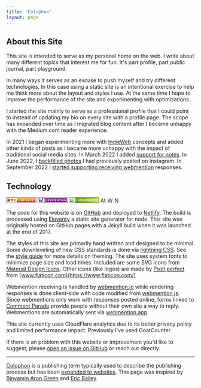 ```yaml
---
title: 'Colophon'
layout: page
---
```


<style>
    /*double selector for specificity*/
    .badge.badge { height: calc(15rem/16); width: auto; }
</style>

## About this Site

This site is intended to serve as my personal home on the web. I write about many different topics that interest me for fun. It's part profile, part public journal, part playground.

In many ways it serves as an excuse to push myself and try different technologies.
In this case using a static site is an intentional exercise to help me think more about the layout and styles I use.
At the same time I hope to improve the performance of the site and experimenting with optimizations.

I started the site mainly to serve as a professional profile that I could point to instead of updating my bio on every site with a profile page.
The scope has expanded over time as I migrated blog content after I became unhappy with the Medium.com reader experience.

In 2021 I began experimenting more with [IndieWeb](https://indieweb.org/) concepts and added other kinds of posts as I became more unhappy with the impact of traditional social media sites. In March 2022 I added [support for notes](/posts/2022/03/30/first-note/). In June 2022, I [backfilled photos](/posts/2022/06/10/instagram-photos-import/) I had previously posted on Instagram. In September 2022 I [started supporting receiving webmention](/posts/2022/09/09/displaying-webmentions) responses.

## Technology

<a href="https://indieweb.org/" aria-label="IndieWeb"><svg width="80" height="15" class="badge" xmlns="http://www.w3.org/2000/svg" viewBox="0 0 80 15"><rect x="0" y="0" width="80" height="15" fill="white" stroke-width="2" stroke="#666" /><rect x="3" y="4" width="7" height="2" fill="#FC0D1B" /><rect x="3" y="7" width="7" height="4" fill="#FC0D1B" /><rect x="11" y="4" width="1" height="2" fill="#fc5d20" /><rect x="12" y="6" width="1" height="3" fill="#fc5d20" /><rect x="13" y="9" width="1" height="2" fill="#fc5d20" /><polygon points="13,4 19,4 19,6 18,6 18,9 17,9 17,11 15,11 15,9 14,9 14,6 13,6" fill="#fc5d20" /><polygon points="21,4 25,4 25,5 26,5 26,7 22,7 22,8 26,8 26,10 25,10 25,11 21,11 21,10 20,10 20,8 19,8 19,7 20,7 20,5 21,5" fill="#fdb02a" /><rect x="28" y="2" width="50" height="1" fill="#fda829" /><rect x="28" y="3" width="50" height="1" fill="#fd9c27" /><rect x="28" y="4" width="50" height="1" fill="#fd9025" /><rect x="28" y="5" width="50" height="1" fill="#fd8124" /><rect x="28" y="6" width="50" height="1" fill="#fd7222" /><rect x="28" y="7" width="50" height="1" fill="#fd6420" /><rect x="28" y="8" width="50" height="1" fill="#fc561f" /><rect x="28" y="9" width="50" height="1" fill="#fc481e" /><rect x="28" y="10" width="50" height="1" fill="#fc371d" /><rect x="28" y="11" width="50" height="1" fill="#fc291c" /><rect x="28" y="12" width="50" height="1" fill="#fc1c1c" /><path d="m33,5 h1 v5 h-1 z" fill="#fff" /><path d="m36,5 h1 v1 h1 v1 h1 v1 h1 v-3 h1 v5 h-1 v-1 h-1 v-1 h-1 v-1 h-1 v3 h-1 z" fill="#fff" /><path d="m43,5 h3 v1 h-2 v3 h2 v1 h-3 z" fill="#fff" /><path d="m46,6 h1 v3 h-1 z" fill="#fff" /><path d="m49,5 h1 v5 h-1 z" fill="#fff" /><path d="m52,5 h3 v1 h-2 v1 h2 v1 h-2 v1 h2 v1 h-3 z" fill="#fff" /><path d="m57,5 h1 v4 h1 v-3 h1 v3 h1 v-4 h1 v4 h-1 v1 h-1 v-1 h-1 v1 h-1 v-1 h-1 z" fill="#fff" /><path d="m64,5 h3 v1 h-2 v1 h2 v1 h-2 v1 h2 v1 h-3 z" fill="#fff" /><path d="m69,5 h3 v1 h-2 v1 h2 v1 h-2 v1 h2 v1 h-3 z" fill="#fff" /><rect x="72" y="6" width="1" height="1" fill="#fff" /><rect x="72" y="8" width="1" height="1" fill="#fff" /></svg></a>
<a href="https://indieweb.org/Webmention" aria-label="Webmention"><svg class="badge" width="80" height="15" version="1.1" viewBox="0 0 80 15" xmlns="http://www.w3.org/2000/svg"><rect width="80" height="15" fill="#666" /><rect x="18" y="1" width="61" height="13" fill="#fff" /><rect x="1" y="1" width="16" height="13" fill="#fff" /><path d="m13 1v1h-1v1h-1v1h1 1v1h-1v2h-1v2h-1v-3h-1v-2h-1v2h-1v3h-1v-2h-1v-3h-1v-2h-1-1v2h1v3h1v3h1v3h1 1v-3h1v-2h1v2h1v3h1 1v-3h1v-3h1v-3h1 1v-1h-1v-1h-1v-1h-1z" fill="#610371" /><rect x="19" y="2" width="59" height="11" fill="#850e9a" /><path d="m33 5v5h3v-1h-2v-1h2v-1h-2v-1h2v-1h-3zm3 1v1h1v-1h-1zm0 2v1h1v-1h-1z" fill="#fff" /><path d="m28 5h3v1h-2v1h2v1h-2v1h2v1h-3z" fill="#fff" /><path d="m21 5h1v4h1v-3h1v3h1v-4h1v4h-1v1h-1v-1h-1v1h-1v-1h-1z" fill="#fff" /><path d="m39 5h1v1h1v1h1v-1h1v-1h1v5h-1v-3h-1v1h-1v-1h-1v3h-1z" fill="#fff" /><path d="m51 5h1v1h1v1h1v1h1v-3h1v5h-1v-1h-1v-1h-1v-1h-1v3h-1z" fill="#fff" /><path d="m58 5h3v1h-1v4h-1v-4h-1" fill="#fff" /><path d="m63 5h1v5h-1z" fill="#fff" /><path d="m67 5v1h2v-1zm2 1v3h1v-3zm0 3h-2v1h2zm-2 0v-3h-1v3z" fill="#fff" /><path d="m71 5h1v1h1v1h1v1h1v-3h1v5h-1v-1h-1v-1h-1v-1h-1v3h-1z" fill="#fff" /><path d="m46 5h3v1h-2v1h2v1h-2v1h2v1h-3z" fill="#fff" /></svg></a>
<a href="http://microformats.org/" title="Microformats"><svg class="badge" width="80" height="15" xmlns="http://www.w3.org/2000/svg" viewBox="0 0 80 15"><defs><linearGradient id="greendient"><stop offset="0%" stop-color="#5c8e17" /><stop offset="100%" stop-color="#b8eb30" /></linearGradient></defs><rect x="0" y="0" width="80" height="15" fill="white" stroke-width="2" stroke="#666" /><rect x="18" y="1" width="61" height="13" fill="url('#greendient')" /><rect x="17" y="1" width="1" height="13" fill="#666" /><polygon points="4,4 6,4 6,9 7,9 7,10 12,10, 12,12 11,12 11,13 4,13 4,12 3,12 3,5 4,5" fill="#5c8d17" /><polygon points="7,3 9,3 9,6 10,6 10,7 13,7 13,9 8,9 8,8 7,8" fill="#8dc024" /><polygon points="10,2 13,2 13,3 14,3 14,6 11,6 11,5 10,5" fill="#a5d82b" /><path d="m20,5 h1 v1 h1 v1 h1 v-1 h1 v-1 h1 v5 h-1 v-3 h-1 v1 h-1 v-1 h-1 v3 h-1 z" fill="#fff" /><path d="m26,5 h1 v5 h-1 z" fill="#fff" /><path d="m29,5 h2 v1 h1 v1 h-1 v-1 h-2 v3 h2 v-1 h1 v1 h-1 v1 h-2 v-1 h-1 v-3 h1 z" fill="#fff" /><path d="m33,5 h3 v1 h-2 v1 h2 v2 h1 v1 h-1 v-1 h-1 v-1 h-1 v2 h-1 z" fill="#fff" /><rect x="36" y="6" width="1" height="1" fill="#fff" /><path d="m39,5 h2 v1 h1 v1 h-1 v-1 h-2 v3 h2 v-1 h1 v1 h-1 v1 h-2 v-1 h-1 v-3 h1 z" fill="#fff" /><rect x="41" y="7" width="1" height="1" fill="#fff" /><path d="m43,5 h3 v1 h-2 v1 h2 v1 h-2 v2 h-1 z" fill="#fff" /><path d="m48,5 h2 v1 h1 v1 h-1 v-1 h-2 v3 h2 v-1 h1 v1 h-1 v1 h-2 v-1 h-1 v-3 h1 z" fill="#fff" /><rect x="50" y="7" width="1" height="1" fill="#fff" /><path d="m52,5 h3 v1 h-2 v1 h2 v2 h1 v1 h-1 v-1 h-1 v-1 h-1 v2 h-1 z" fill="#fff" /><rect x="55" y="6" width="1" height="1" fill="#fff" /><path d="m57,5 h1 v1 h1 v1 h1 v-1 h1 v-1 h1 v5 h-1 v-3 h-1 v1 h-1 v-1 h-1 v3 h-1 z" fill="#fff" /><path d="m64,5 h2 v1 h1 v4 h-1 v-4 h-2 v4 h-1 v-4 h1 z" fill="#fff" /><rect x="64" y="7" width="2" height="1" fill="#fff" /><path d="m68,5 h3 v1 h-1 v4 h-1 v-4 h-1" fill="#fff" /><path d="m73,5 h3 v1 h-3 v1 h2 v1 h1 v1 h-1 v1 h-3 v-1 h3 v-1 h-2 v-1 h-1 v-1 h1" fill="#fff" /></svg></a>
<a href="/feed.xml"><img src="https://web.badges.world/badges/feeds/atom.png" alt="Atom" class="badge"></a>
<a href="https://archiveready.com/check?url=https://www.ciccarello.me/"><img src="https://archiveready.com/img/archiveready-badge.png" alt="Website Archivability Testing" class="badge"></a>
<a href="https://app.netlify.com/sites/mystifying-brahmagupta-67e639/deploys"><img src="https://api.netlify.com/api/v1/badges/af8cd9bd-b0a4-417f-bfa1-d11e6d8ed0f7/deploy-status" alt="Netlify Status" class="badge"></a>

The code for this website is on [GitHub](https://github.com/aciccarello/ciccarello.me) and deployed to [Netlify](https://www.netlify.com/). The build is processed using [Eleventy](11ty.dev) a static site generator for node. This site was originally hosted on GitHub pages with a Jekyll build when it was launched at the end of 2017.

The styles of this site are primarily hand written and designed to be minimal.
Some downleveling of new CSS standards is done via [lightning CSS](https://lightningcss.dev/).
See the [style guide](/style-guide) for more details on theming.
The site uses system fonts to minimize page size and load times.
Included are some SVG icons from [Material Design Icons](https://material.io/tools/icons/?style=baseline).
Other icons (like logos) are made by [Pixel perfect](https://icon54.com/) from [www.flaticon.com](https://www.flaticon.com/)

Webmention receiving is handled by [webmention.io](https://webmention.io/) while rendering responses is done client-side with code modified from [webmention.js](https://github.com/PlaidWeb/webmention.js). Since webmentions only work with responses posted online, forms linked to [Comment Parade](https://commentpara.de) provide people without their own site a way to reply. Webmentions are automatically sent via [webmention.app](https://webmention.app/).

This site currently uses CloudFlare analytics due to its better privacy policy and limited performance impact. Previously I've used GoatCounter.

If there is an problem with this website or improvement you'd like to suggest, please [open an issue on GitHub](https://github.com/aciccarello/ciccarello.me/issues) or reach out directly.

---

[Colophon](<https://en.wikipedia.org/wiki/Colophon_(publishing)>) is a publishing term typically used to describe the publishing process but has been [expanded to websites](https://indieweb.org/colophon). This page was inspired by [Binyamin Aron Green](https://binyam.in/colophon/) and [Eric Bailey](https://ericwbailey.design/colophon/).
